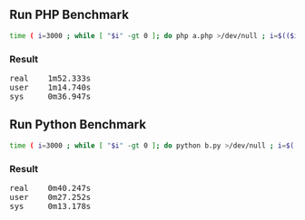 
## Run PHP Benchmark
```sh
time ( i=3000 ; while [ "$i" -gt 0 ]; do php a.php >/dev/null ; i=$(($i-1)); done )
```

### Result
<pre>
real    1m52.333s
user    1m14.740s
sys     0m36.947s
</pre>

## Run Python Benchmark
```sh
time ( i=3000 ; while [ "$i" -gt 0 ]; do python b.py >/dev/null ; i=$(($i-1)); done )
```

### Result
<pre>
real    0m40.247s
user    0m27.252s
sys     0m13.178s
</pre>

